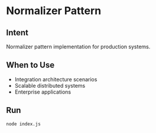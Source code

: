 # Normalizer Pattern

## Intent
Normalizer pattern implementation for production systems.

## When to Use
- Integration architecture scenarios
- Scalable distributed systems
- Enterprise applications

## Run
```bash
node index.js
```
